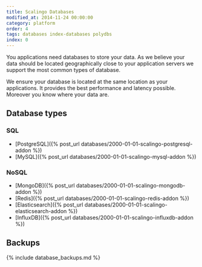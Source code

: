 ```yaml
---
title: Scalingo Databases
modified_at: 2014-11-24 00:00:00
category: platform
order: 4
tags: databases index-databases polydbs
index: 0
---
```


You applications need databases to store your data. As we believe your data
should be located geographically close to your application servers we support
the most common types of database.

We ensure your database is located at the same location as your applications.
It provides the best performance and latency possible. Moreover you know where
your data are.

## Database types

### SQL

* [PostgreSQL]({% post_url databases/2000-01-01-scalingo-postgresql-addon %})
* [MySQL]({% post_url databases/2000-01-01-scalingo-mysql-addon %})

### NoSQL

* [MongoDB]({% post_url databases/2000-01-01-scalingo-mongodb-addon %})
* [Redis]({% post_url databases/2000-01-01-scalingo-redis-addon %})
* [Elasticsearch]({% post_url databases/2000-01-01-scalingo-elasticsearch-addon %})
* [InfluxDB]({% post_url databases/2000-01-01-scalingo-influxdb-addon %})

## Backups

{% include database_backups.md %}
